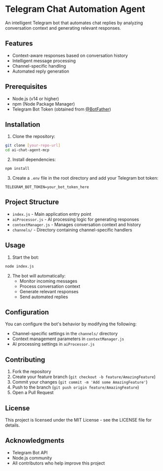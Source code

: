# Telegram Chat Automation Agent

An intelligent Telegram bot that automates chat replies by analyzing conversation context and generating relevant responses.

## Features

- Context-aware responses based on conversation history
- Intelligent message processing
- Channel-specific handling
- Automated reply generation

## Prerequisites

- Node.js (v14 or higher)
- npm (Node Package Manager)
- Telegram Bot Token (obtained from [@BotFather](https://t.me/botfather))

## Installation

1. Clone the repository:
```bash
git clone [your-repo-url]
cd ai-chat-agent-mcp
```

2. Install dependencies:
```bash
npm install
```

3. Create a `.env` file in the root directory and add your Telegram bot token:
```
TELEGRAM_BOT_TOKEN=your_bot_token_here
```

## Project Structure

- `index.js` - Main application entry point
- `aiProcessor.js` - AI processing logic for generating responses
- `contextManager.js` - Manages conversation context and history
- `channels/` - Directory containing channel-specific handlers

## Usage

1. Start the bot:
```bash
node index.js
```

2. The bot will automatically:
   - Monitor incoming messages
   - Process conversation context
   - Generate relevant responses
   - Send automated replies

## Configuration

You can configure the bot's behavior by modifying the following:
- Channel-specific settings in the `channels/` directory
- Context management parameters in `contextManager.js`
- AI processing settings in `aiProcessor.js`

## Contributing

1. Fork the repository
2. Create your feature branch (`git checkout -b feature/AmazingFeature`)
3. Commit your changes (`git commit -m 'Add some AmazingFeature'`)
4. Push to the branch (`git push origin feature/AmazingFeature`)
5. Open a Pull Request

## License

This project is licensed under the MIT License - see the LICENSE file for details.

## Acknowledgments

- Telegram Bot API
- Node.js community
- All contributors who help improve this project 